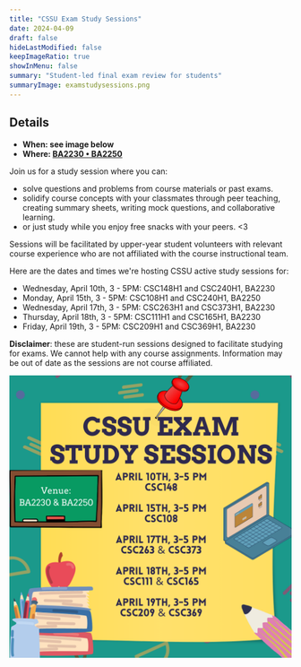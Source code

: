 ```yaml
---
title: "CSSU Exam Study Sessions"
date: 2024-04-09
draft: false
hideLastModified: false
keepImageRatio: true
showInMenu: false
summary: "Student-led final exam review for students"
summaryImage: examstudysessions.png
---
```


## Details

- **When: see image below**
- **Where: [BA2230 • BA2250](https://maps.app.goo.gl/7UVFUmyUdVwx39ZY7)**

Join us for a study session where you can:
* solve questions and problems from course materials or past exams.
* solidify course concepts with your classmates through peer teaching, creating summary sheets, writing mock questions, and collaborative learning.
* or just study while you enjoy free snacks with your peers. <3

Sessions will be facilitated by upper-year student volunteers with relevant course experience who are not affiliated with the course instructional team.

Here are the dates and times we're hosting CSSU active study sessions for:
* Wednesday, April 10th, 3 - 5PM: CSC148H1 and CSC240H1, BA2230
* Monday, April 15th, 3 - 5PM: CSC108H1 and CSC240H1, BA2250
* Wednesday, April 17th, 3 - 5PM: CSC263H1 and CSC373H1, BA2230
* Thursday, April 18th, 3 - 5PM: CSC111H1 and CSC165H1, BA2230
* Friday, April 19th, 3 - 5PM: CSC209H1 and CSC369H1, BA2230

**Disclaimer**: these are student-run sessions designed to facilitate studying for exams. We cannot help with any course assignments. Information may be out of date as the sessions are not course affiliated.

![Student-led final exam review for students](./examstudysessions.png)